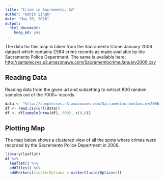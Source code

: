 ```yaml
---
title: "Crime in Sacremento, CA"
author: "Rohit Singh"
date: "May 30, 2020"
output: 
  html_document: 
    keep_md: yes
---
```


The data for this map is taken from the Sacramento Crime January 2006 dataset which contains 7,584 crime records as made available by the Sacramento Police Department. The same is available here: http://samplecsvs.s3.amazonaws.com/SacramentocrimeJanuary2006.csv 

## Reading Data

Reading data from the given url and subsetting to extract 800 random samples out of the 7000+ records.  


```r
data <- "http://samplecsvs.s3.amazonaws.com/SacramentocrimeJanuary2006.csv"
df <- read.csv(url(data))
df <- df[sample(nrow(df), 800), c(8,9)]
```
 

## Plotting Map

The map below shows a clustered view of all the spots where crimes were recorded by the Sacremento Police Department in 2006. 


```r
library(leaflet)
df %>%
  leaflet() %>%
  addTiles() %>%
  addMarkers(clusterOptions = markerClusterOptions())
```

<!--html_preserve--><div id="htmlwidget-d1267af095924cdff1ef" style="width:672px;height:480px;" class="leaflet html-widget"></div>
<script type="application/json" data-for="htmlwidget-d1267af095924cdff1ef">{"x":{"options":{"crs":{"crsClass":"L.CRS.EPSG3857","code":null,"proj4def":null,"projectedBounds":null,"options":{}}},"calls":[{"method":"addTiles","args":["//{s}.tile.openstreetmap.org/{z}/{x}/{y}.png",null,null,{"minZoom":0,"maxZoom":18,"tileSize":256,"subdomains":"abc","errorTileUrl":"","tms":false,"noWrap":false,"zoomOffset":0,"zoomReverse":false,"opacity":1,"zIndex":1,"detectRetina":false,"attribution":"&copy; <a href=\"http://openstreetmap.org\">OpenStreetMap<\/a> contributors, <a href=\"http://creativecommons.org/licenses/by-sa/2.0/\">CC-BY-SA<\/a>"}]},{"method":"addMarkers","args":[[38.52524262,38.52659231,38.59891162,38.61633341,38.57920289,38.65851633,38.58319335,38.52799984,38.58245363,38.48789589,38.59829761,38.46956286,38.61354404,38.52484987,38.60244653,38.63228581,38.50912795,38.60929375,38.59683958,38.60027317,38.62718153,38.56595598,38.49596852,38.58129991,38.53913744,38.52492611,38.53748261,38.61041617,38.56613712,38.51481284,38.64316291,38.53275029,38.55519626,38.58052209,38.53802555,38.64495332,38.53759051,38.44862637,38.52676399,38.65543537,38.52904451,38.57712226,38.47591105,38.54539286,38.52935875,38.55582667,38.61543011,38.5399031,38.48918152,38.52506502,38.47909126,38.63794231,38.50901528,38.55342594,38.58472227,38.56124982,38.56837397,38.52659231,38.61124309,38.47365629,38.60931053,38.48424606,38.51058143,38.53632427,38.51052171,38.48267497,38.63872883,38.62866431,38.57188611,38.57615249,38.55076075,38.47390737,38.57905171,38.48123472,38.6242591,38.53330678,38.55055914,38.61112661,38.54041688,38.62229397,38.57881951,38.56623766,38.61538617,38.51969967,38.65837227,38.57037029,38.65875599,38.61675238,38.52075518,38.52547643,38.62301794,38.64202003,38.5077414,38.53437468,38.57905171,38.47267772,38.63895258,38.49466185,38.51953747,38.47426976,38.54656989,38.53106486,38.49793266,38.53941555,38.60802229,38.62379457,38.52904451,38.53881527,38.61003182,38.66207022,38.50958079,38.57188611,38.47696574,38.50298477,38.56201402,38.65172566,38.58026647,38.48823968,38.63284197,38.57238808,38.55612335,38.58036374,38.48476586,38.56756469,38.57724403,38.52648208,38.60918188,38.47531506,38.56912794,38.61292566,38.62296014,38.58176147,38.61972393,38.56986385,38.61140992,38.60337222,38.48024087,38.57874934,38.43891434,38.54146972,38.46781949,38.52823386,38.56636818,38.50553737,38.61117241,38.62541828,38.52904451,38.47427504,38.68164024,38.48134512,38.52698794,38.53881527,38.55783227,38.61220552,38.47427092,38.62985072,38.50510076,38.58390985,38.52506487,38.62422669,38.45891145,38.54047367,38.48621943,38.64729201,38.57128915,38.63651514,38.49515388,38.50304742,38.62489157,38.63298758,38.59664183,38.50811974,38.56209913,38.52241656,38.57810996,38.4643369,38.55472055,38.44772249,38.62541828,38.65975805,38.54718182,38.54469916,38.49576768,38.57759578,38.45030055,38.56399777,38.52862139,38.55442719,38.65798545,38.63136239,38.67841269,38.50553737,38.61344504,38.44585327,38.57763638,38.56738175,38.53137433,38.62581805,38.57043064,38.63486324,38.620343,38.62465729,38.54402942,38.46148268,38.56819418,38.5357494,38.53944483,38.53748322,38.52855972,38.53043731,38.6593321,38.54097138,38.52199137,38.57917936,38.5171811,38.48285946,38.52239057,38.62484479,38.45814178,38.54675579,38.51153512,38.4948468,38.47427504,38.60032506,38.579563,38.64378844,38.58017843,38.57882476,38.61663853,38.54454492,38.61853144,38.50279498,38.61574625,38.6412195,38.55093619,38.54675579,38.52517858,38.55128541,38.60108154,38.56647048,38.47431447,38.46423037,38.53365613,38.48682651,38.46003018,38.54146972,38.54106323,38.50539044,38.58078266,38.53403303,38.52860039,38.63484756,38.53916445,38.64430882,38.54611863,38.56895726,38.58135818,38.6017616,38.47381246,38.62198839,38.57402607,38.62630675,38.65333642,38.58370044,38.48274139,38.63863084,38.58052209,38.4497213,38.63908268,38.62197217,38.49855045,38.44465403,38.52567,38.6226048,38.61576515,38.48147413,38.55346102,38.52488785,38.45814178,38.62009248,38.54818818,38.62379897,38.5488551,38.49250972,38.46257018,38.54983126,38.55199422,38.50487902,38.61112661,38.65479391,38.53085426,38.62149931,38.61923472,38.63757642,38.55137298,38.47833936,38.56767147,38.6649083,38.62648616,38.52607558,38.55378987,38.46448285,38.63829761,38.54049185,38.5077414,38.51926114,38.64036498,38.47827244,38.60767381,38.48943682,38.66062772,38.43799945,38.46977532,38.50591483,38.49603233,38.58320363,38.49046124,38.60032506,38.54469916,38.4875421,38.53073649,38.47115382,38.54517402,38.65941872,38.60846273,38.55612335,38.65847399,38.55453847,38.54368712,38.5681965,38.52199137,38.61798936,38.60415069,38.52648113,38.63344024,38.65478362,38.5545627,38.5074393,38.60503971,38.57629892,38.52535327,38.65658596,38.57188611,38.58314743,38.57122734,38.66689185,38.6364856,38.47059568,38.64404243,38.63208305,38.46550091,38.53704366,38.57833762,38.4934631,38.62635393,38.58171423,38.63980996,38.608676,38.53117884,38.61062598,38.55247254,38.47431447,38.51970186,38.65467106,38.51385568,38.64316291,38.52716098,38.6698014,38.56425057,38.54742956,38.61112,38.63862878,38.56718102,38.60650209,38.57901339,38.64420903,38.58464151,38.46689445,38.63393225,38.6341268,38.54394982,38.61216003,38.52495123,38.56348858,38.5395643,38.62053806,38.55048551,38.57147205,38.56159185,38.46528543,38.65599922,38.62798948,38.5584422,38.53338734,38.45006998,38.61134232,38.44613053,38.63910642,38.47421612,38.49793266,38.57750632,38.62713181,38.58029802,38.55155803,38.47428454,38.55121732,38.66402692,38.60944135,38.56318807,38.63475409,38.45899451,38.57559229,38.50565244,38.61800953,38.62984389,38.62127582,38.45718227,38.45025842,38.58057479,38.52199137,38.63472676,38.63763772,38.47143667,38.56201402,38.63887064,38.63862878,38.5057826,38.48220754,38.51182977,38.62029669,38.63659439,38.63618486,38.63087775,38.55451804,38.64145221,38.53494151,38.55003619,38.54621012,38.58352799,38.55367374,38.48214296,38.62273062,38.51975733,38.64662608,38.54146972,38.54718282,38.52502344,38.61766139,38.50578888,38.52042714,38.57905171,38.54929974,38.58376783,38.52149079,38.51613758,38.47425283,38.53297648,38.48940865,38.62648616,38.50274092,38.56931527,38.57101937,38.62247542,38.55487496,38.54215599,38.55684916,38.46985247,38.53139129,38.6161168,38.48160193,38.53078613,38.61890556,38.55394974,38.58006128,38.63001178,38.66131821,38.49601155,38.56511217,38.62906044,38.54944953,38.57586881,38.61284481,38.47670073,38.50990576,38.57411211,38.57488007,38.63475409,38.64662608,38.49094674,38.55575132,38.58264276,38.59891162,38.6593321,38.51538378,38.5501848,38.49576768,38.53513366,38.56089025,38.63365507,38.58062786,38.5857673,38.49156732,38.4749354,38.57221296,38.51411577,38.57503046,38.52604112,38.51055016,38.57421273,38.56791951,38.48235122,38.48870203,38.6047491,38.55649326,38.57216632,38.54915301,38.54590243,38.54454369,38.61266767,38.55199422,38.53719443,38.51054067,38.52698964,38.4748515,38.59664183,38.60955023,38.63020663,38.63040165,38.53293942,38.55447458,38.50654024,38.60814196,38.4511981,38.50939065,38.53452891,38.50996368,38.52570388,38.58634838,38.4702938,38.47435531,38.48899394,38.50108389,38.54892406,38.62354293,38.626632,38.44258851,38.6017616,38.57227839,38.44243723,38.61798936,38.62798003,38.63862878,38.51135897,38.48999286,38.61319803,38.62809515,38.53554642,38.51290623,38.58138778,38.48934244,38.63879589,38.55302823,38.61759982,38.56162032,38.44604313,38.60719135,38.57999251,38.60757642,38.64336682,38.57585352,38.65717154,38.58026647,38.52659579,38.53266824,38.57306779,38.55128541,38.50823683,38.61959855,38.49576768,38.45718227,38.57961426,38.67460145,38.47504537,38.46816183,38.66889839,38.47199619,38.61138598,38.57672297,38.66611003,38.5820092,38.5646481,38.50795726,38.62541828,38.5906691,38.47421612,38.50564851,38.47338747,38.5012711,38.63449242,38.51828144,38.5105054,38.56737967,38.48054957,38.48795122,38.61364029,38.60459979,38.59971248,38.52517945,38.66835409,38.4748515,38.53863631,38.49849968,38.63207451,38.54915301,38.51585289,38.64731678,38.52433302,38.60930232,38.64726866,38.56864789,38.5906691,38.66336311,38.48269052,38.47826995,38.53106486,38.55280884,38.44973707,38.63822005,38.55451604,38.64316291,38.61446329,38.63980996,38.64361887,38.53017083,38.55119375,38.48230213,38.48714497,38.54105373,38.59803706,38.48876908,38.52903959,38.51197714,38.44653175,38.4801213,38.47732859,38.47121906,38.5738419,38.47528199,38.60534892,38.67549475,38.48371518,38.60785424,38.53555587,38.49572235,38.51995809,38.60956685,38.60889406,38.47363779,38.47427504,38.5791674,38.60558911,38.57815667,38.54049185,38.63570949,38.64733599,38.62377281,38.62741952,38.47938006,38.48863496,38.5535955,38.57161193,38.61670153,38.48934244,38.52506274,38.47846862,38.51719838,38.60154457,38.53514629,38.50736847,38.57639629,38.53065491,38.61351653,38.49297696,38.6236879,38.65402327,38.58390462,38.61437028,38.62688953,38.5923559,38.46377975,38.48934244,38.57696108,38.55575132,38.51656122,38.64723814,38.53640731,38.59836815,38.58207989,38.5692795,38.47902907,38.58651132,38.55336668,38.60154457,38.50703711,38.51737845,38.63647881,38.47927911,38.51522221,38.57966477,38.47779754,38.57221093,38.52164684,38.50576856,38.60605186,38.50634715,38.524299,38.46833142,38.55103901,38.64628124,38.47753956,38.53362535,38.56587673,38.62248985,38.54921677,38.46223959,38.57484527,38.48149132,38.59667389,38.49580633,38.57991197,38.53881527,38.64299789,38.55056728,38.63292418,38.56602524,38.51055016,38.56318411,38.56987859,38.49350199,38.5514883,38.52565067,38.54681762,38.52084905,38.54116369,38.5352893,38.56181353,38.53166382,38.5752667,38.47425283,38.54176204,38.61319529,38.54700614,38.58207989,38.51099562,38.63862878,38.5370682,38.56838945,38.57432818,38.53549266,38.52732711,38.53759463,38.53762902,38.64420903,38.52049693,38.60108154,38.58138778,38.48023792,38.55735796,38.52023278,38.52199137,38.61102318,38.58285466,38.56047289,38.62170113,38.48934244,38.57970173,38.50576856,38.67808799,38.61264831,38.68189146,38.54940296,38.56068556,38.54676419,38.570664,38.54359005,38.61202895,38.61499077,38.60527526,38.52420377,38.50842529,38.57905171,38.54454919,38.56143749,38.44559073,38.62350787,38.57725503,38.58053662,38.60826775,38.4753863,38.61701338],[-121.4115515,-121.4721784,-121.4258885,-121.4864485,-121.493943,-121.4545664,-121.4859804,-121.4725316,-121.5052755,-121.4636952,-121.4344803,-121.4616848,-121.501014,-121.4772878,-121.4271758,-121.4303283,-121.5403218,-121.4404159,-121.4206076,-121.4252477,-121.5064178,-121.4006742,-121.4653782,-121.4825623,-121.4019692,-121.4675138,-121.4930327,-121.4223802,-121.4680876,-121.4390559,-121.4745819,-121.4737305,-121.479335,-121.4986248,-121.4750062,-121.4349119,-121.4925914,-121.4096613,-121.4965275,-121.5223763,-121.4727965,-121.4909914,-121.4312015,-121.4618436,-121.4471706,-121.4766447,-121.5177794,-121.4754644,-121.5458865,-121.4144333,-121.458738,-121.4536771,-121.5423774,-121.4043498,-121.4858505,-121.511165,-121.4879409,-121.4721784,-121.4755625,-121.43393,-121.4508063,-121.4571234,-121.4328824,-121.4283287,-121.4274484,-121.4803387,-121.4765366,-121.4631893,-121.4648897,-121.5003415,-121.488389,-121.4420842,-121.4976906,-121.5076289,-121.4630334,-121.4430288,-121.4698297,-121.4487064,-121.4559025,-121.4550081,-121.4726456,-121.4854695,-121.4234494,-121.4117755,-121.5018592,-121.4885667,-121.451819,-121.501905,-121.5130396,-121.4084001,-121.4648139,-121.4308562,-121.5389783,-121.4943972,-121.4976906,-121.4370954,-121.439826,-121.5212433,-121.433748,-121.4983924,-121.4234424,-121.4462065,-121.5076046,-121.4497148,-121.4725801,-121.4340925,-121.4727965,-121.479014,-121.4593714,-121.4477449,-121.4248698,-121.4648897,-121.4357342,-121.5346969,-121.4972545,-121.4645843,-121.4979339,-121.4806581,-121.4569404,-121.4683488,-121.4724356,-121.4603519,-121.4967571,-121.4994153,-121.5051437,-121.4112162,-121.4259738,-121.4487485,-121.4760225,-121.4932977,-121.4768064,-121.4975806,-121.4746566,-121.4977028,-121.4476543,-121.4657312,-121.4372628,-121.4919558,-121.4200444,-121.4254625,-121.4330297,-121.4456482,-121.4284238,-121.4357391,-121.4961379,-121.433145,-121.4727965,-121.4465943,-121.4990726,-121.4988143,-121.4801105,-121.479014,-121.4100658,-121.4550362,-121.441739,-121.4360573,-121.4268035,-121.4978243,-121.4214978,-121.4613745,-121.4202627,-121.4557168,-121.5189173,-121.4612527,-121.4688257,-121.4457338,-121.460842,-121.4791876,-121.440024,-121.4528714,-121.423349,-121.4348555,-121.5061825,-121.4711572,-121.4852125,-121.4284227,-121.4671236,-121.4101087,-121.433145,-121.5429538,-121.5084361,-121.452695,-121.4803518,-121.506495,-121.4381341,-121.4770709,-121.4880268,-121.4702136,-121.541883,-121.5298996,-121.5385043,-121.4357391,-121.4890137,-121.4412033,-121.492387,-121.4340748,-121.4506403,-121.4971301,-121.5081955,-121.4174243,-121.4755341,-121.4381426,-121.4615322,-121.4210137,-121.4895092,-121.4966878,-121.4629583,-121.4645183,-121.4120905,-121.4206712,-121.5231067,-121.4558633,-121.4990149,-121.4892102,-121.5265412,-121.5029365,-121.411208,-121.497487,-121.428371,-121.4538401,-121.4915289,-121.4912459,-121.4465943,-121.4301916,-121.4952908,-121.5341593,-121.4274875,-121.4878834,-121.4500323,-121.4566752,-121.4542983,-121.4786198,-121.4448838,-121.5078891,-121.4007863,-121.4538401,-121.3906942,-121.4671318,-121.456171,-121.4909275,-121.4348784,-121.4175338,-121.4131567,-121.5001978,-121.4232326,-121.4254625,-121.47576,-121.5212972,-121.4847979,-121.4804997,-121.422343,-121.4438493,-121.4465807,-121.4277987,-121.4526562,-121.4832569,-121.4882605,-121.4258271,-121.4260625,-121.4461582,-121.4944065,-121.4754412,-121.5363135,-121.5008344,-121.4501724,-121.4635168,-121.4986248,-121.4258719,-121.4042501,-121.4253528,-121.4703136,-121.4301095,-121.4162355,-121.4808309,-121.4471131,-121.4362016,-121.4917337,-121.4717471,-121.428371,-121.426719,-121.3940644,-121.5052301,-121.4908853,-121.4579445,-121.4394172,-121.3848854,-121.4960208,-121.4816448,-121.4487064,-121.4689877,-121.4807291,-121.504924,-121.4812614,-121.5061358,-121.4061503,-121.4518481,-121.4679502,-121.4975722,-121.4966948,-121.4960849,-121.466571,-121.4605041,-121.4509995,-121.4763166,-121.5389783,-121.4239425,-121.4321298,-121.4988184,-121.4421574,-121.4561511,-121.4957497,-121.4177615,-121.4348584,-121.4337511,-121.4619674,-121.495181,-121.4776303,-121.4301916,-121.452695,-121.4549812,-121.4038889,-121.4198979,-121.4608452,-121.5096441,-121.422165,-121.4724356,-121.5161468,-121.4418944,-121.4443079,-121.4771101,-121.4990149,-121.4267744,-121.4225359,-121.4397787,-121.5040184,-121.4625863,-121.3802811,-121.4216371,-121.533926,-121.4830358,-121.5049581,-121.4430247,-121.4648897,-121.4974099,-121.4733278,-121.5231576,-121.4305818,-121.4605802,-121.4568936,-121.5275004,-121.4278127,-121.465067,-121.5046674,-121.4705051,-121.4392039,-121.4987178,-121.4578571,-121.4799069,-121.4699527,-121.4572426,-121.4703155,-121.4348784,-121.3837155,-121.4625907,-121.5292089,-121.4745819,-121.5155442,-121.4943818,-121.4344738,-121.4442473,-121.4438768,-121.3815598,-121.4657994,-121.4254704,-121.4827538,-121.5129034,-121.4868341,-121.4170895,-121.4306582,-121.4586425,-121.466281,-121.4570454,-121.4646263,-121.3888282,-121.4134753,-121.4489382,-121.4028462,-121.4880901,-121.4923822,-121.4589055,-121.5120524,-121.4857344,-121.4281865,-121.4280236,-121.4291863,-121.5300211,-121.4097064,-121.528,-121.42717,-121.5076046,-121.4840835,-121.5012199,-121.4277944,-121.4684935,-121.4227089,-121.4660623,-121.546884,-121.4754743,-121.4753282,-121.4347477,-121.4220431,-121.4803755,-121.4351231,-121.4461612,-121.4397435,-121.4481729,-121.4133413,-121.443044,-121.4911942,-121.4990149,-121.4478727,-121.4331423,-121.427615,-121.4972545,-121.4308988,-121.3815598,-121.4359118,-121.4851106,-121.5193388,-121.4518907,-121.4763493,-121.4258404,-121.5282155,-121.4805639,-121.4399954,-121.4335978,-121.4612421,-121.4592675,-121.5054395,-121.4729887,-121.534651,-121.487505,-121.4394225,-121.5027081,-121.4254625,-121.4599909,-121.4353438,-121.5038482,-121.4101987,-121.4986029,-121.4976906,-121.3882189,-121.4892123,-121.3907012,-121.4111198,-121.4368769,-121.4703448,-121.482931,-121.4966948,-121.5300754,-121.405123,-121.4759072,-121.4389474,-121.4830057,-121.4439667,-121.4525249,-121.4514452,-121.4455607,-121.4529308,-121.4654193,-121.4306454,-121.5000769,-121.425397,-121.4825153,-121.5246121,-121.4941478,-121.4592772,-121.4643599,-121.4863638,-121.4614493,-121.4765362,-121.5050821,-121.5333381,-121.5302484,-121.415297,-121.4777082,-121.4347477,-121.5027081,-121.4613559,-121.411779,-121.4912564,-121.4258885,-121.5231067,-121.5013574,-121.4768749,-121.4803518,-121.4743108,-121.5047395,-121.500334,-121.5014996,-121.4818932,-121.505615,-121.4366375,-121.4954827,-121.3794544,-121.4769586,-121.4863745,-121.409083,-121.4869021,-121.4747617,-121.4506994,-121.4569742,-121.4512963,-121.4627146,-121.5043919,-121.4096655,-121.4574761,-121.4558291,-121.4523028,-121.4960208,-121.447484,-121.415863,-121.4393168,-121.4196758,-121.423349,-121.4567993,-121.4959999,-121.4780296,-121.4852516,-121.4843549,-121.4797946,-121.4217162,-121.4341184,-121.4127166,-121.4741684,-121.4357076,-121.5041133,-121.4909396,-121.4347565,-121.448452,-121.5251663,-121.5264068,-121.4466868,-121.434294,-121.4325857,-121.428883,-121.4258271,-121.4192296,-121.4145656,-121.4267744,-121.4461572,-121.3815598,-121.4431441,-121.4652727,-121.4262914,-121.4756171,-121.4811949,-121.4199397,-121.483793,-121.4859396,-121.5062008,-121.4693358,-121.4755368,-121.415207,-121.4328289,-121.4265847,-121.4930384,-121.4539902,-121.4216859,-121.5068254,-121.4576445,-121.4979339,-121.4516733,-121.4461521,-121.4550798,-121.4671318,-121.4920591,-121.511255,-121.4803518,-121.4133413,-121.4771418,-121.5097637,-121.5314103,-121.4401696,-121.5052917,-121.428592,-121.4472415,-121.4832986,-121.5327875,-121.443663,-121.4911364,-121.4186938,-121.433145,-121.481959,-121.42717,-121.5521313,-121.4334256,-121.4737948,-121.5028488,-121.4363269,-121.435864,-121.4786515,-121.4664647,-121.455558,-121.4369555,-121.4233896,-121.4284714,-121.4443121,-121.5215017,-121.4196758,-121.4344635,-121.5441011,-121.5287747,-121.4096655,-121.4383522,-121.4577335,-121.4435986,-121.4461973,-121.5330756,-121.4120889,-121.481959,-121.499019,-121.5013272,-121.46994,-121.4462065,-121.4278994,-121.4180465,-121.4068481,-121.4674364,-121.4745819,-121.4487821,-121.4578571,-121.4199227,-121.4173663,-121.4609781,-121.4530858,-121.4784231,-121.4431606,-121.4206574,-121.4583887,-121.4705174,-121.4803911,-121.4140851,-121.4664854,-121.4803322,-121.4547389,-121.4692124,-121.4378887,-121.4372414,-121.4977777,-121.4516915,-121.4581841,-121.4957557,-121.4924032,-121.4304905,-121.4504263,-121.52827,-121.4425544,-121.4465943,-121.4984069,-121.4257578,-121.4876958,-121.4763166,-121.5100872,-121.4291435,-121.4822785,-121.4978994,-121.461782,-121.4667537,-121.5108328,-121.4667631,-121.4523173,-121.4859396,-121.4091236,-121.4342202,-121.5141544,-121.42747,-121.4937694,-121.4184645,-121.4808628,-121.5184395,-121.5132636,-121.5071286,-121.4671856,-121.4226745,-121.4853771,-121.5171426,-121.5279374,-121.4926811,-121.4312631,-121.4859396,-121.4868264,-121.411779,-121.5187268,-121.4199458,-121.4772381,-121.4769484,-121.5000936,-121.4890397,-121.4303627,-121.4892801,-121.4779426,-121.42747,-121.4110446,-121.4347262,-121.4297591,-121.4292813,-121.5183094,-121.4984909,-121.4657412,-121.4862799,-121.4709707,-121.4181141,-121.4486547,-121.5169435,-121.47208,-121.4423059,-121.4439429,-121.4553219,-121.4839042,-121.4705253,-121.4646165,-121.4908145,-121.3933213,-121.4466002,-121.4821859,-121.4724244,-121.5056982,-121.4737197,-121.4966071,-121.479014,-121.5194346,-121.3859386,-121.4305962,-121.4996535,-121.409083,-121.4836065,-121.4910186,-121.5406076,-121.4380403,-121.443515,-121.464721,-121.4120841,-121.473693,-121.5110596,-121.466574,-121.4703231,-121.4745537,-121.4368769,-121.4688287,-121.4235266,-121.4633315,-121.5000936,-121.4807302,-121.3815598,-121.4668149,-121.4658463,-121.4722695,-121.4802304,-121.415404,-121.4214941,-121.4699432,-121.5129034,-121.5182564,-121.456171,-121.483793,-121.4360926,-121.4764341,-121.4080836,-121.4990149,-121.5119472,-121.4938681,-121.3902704,-121.4429437,-121.4859396,-121.4277082,-121.4181141,-121.5154531,-121.4459228,-121.5384257,-121.4091389,-121.4992887,-121.4550394,-121.465448,-121.4615285,-121.4531127,-121.4534714,-121.4516527,-121.4716718,-121.4266405,-121.4976906,-121.4575843,-121.3867789,-121.4408562,-121.4423556,-121.4806992,-121.4906312,-121.4608861,-121.468655,-121.4962227],null,null,null,{"interactive":true,"draggable":false,"keyboard":true,"title":"","alt":"","zIndexOffset":0,"opacity":1,"riseOnHover":false,"riseOffset":250},null,null,{"showCoverageOnHover":true,"zoomToBoundsOnClick":true,"spiderfyOnMaxZoom":true,"removeOutsideVisibleBounds":true,"spiderLegPolylineOptions":{"weight":1.5,"color":"#222","opacity":0.5},"freezeAtZoom":false},null,null,{"interactive":false,"permanent":false,"direction":"auto","opacity":1,"offset":[0,0],"textsize":"10px","textOnly":false,"className":"","sticky":true},null]}],"limits":{"lat":[38.43799945,38.68189146],"lng":[-121.5521313,-121.3794544]}},"evals":[],"jsHooks":[]}</script><!--/html_preserve-->
